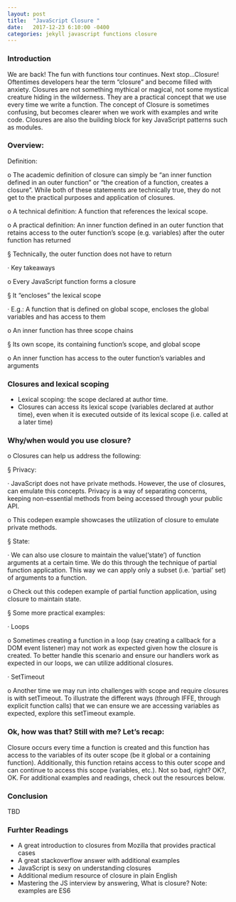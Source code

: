 ```yaml
---
layout: post
title:  "JavaScript Closure "
date:   2017-12-23 6:10:00 -0400
categories: jekyll javascript functions closure
---
```


### Introduction
We are back! The fun with functions tour continues.  Next stop…Closure!
Oftentimes developers hear the term “closure” and become filled with anxiety.  Closures are not something mythical or magical, not some mystical creature hiding in the wilderness.  They are a practical concept that we use every time we write a function. The concept of Closure is sometimes confusing, but becomes clearer when we work with examples and write code.  Closures are also the building block for key JavaScript patterns  such as modules.  

 
### Overview:

Definition:

o   The academic definition of closure can simply be “an inner function defined in an outer function” or “the creation of a function, creates a closure”.  While both of these statements are technically true, they do not get to the practical purposes and application of closures.  

o   A technical definition: A function that references the lexical scope.

o   A practical definition:  An inner function defined in an outer function that retains access to the outer function’s scope (e.g. variables) after the outer function has returned

§  Technically, the outer function does not have to return

·         Key takeaways

o   Every JavaScript function forms a closure

§  It “encloses” the lexical scope

·         E.g.: A function that is defined on global scope, encloses the global variables and has access to them

o   An inner function has three scope chains

§  Its own scope, its containing function’s scope, and global scope

o   An inner function has access to the outer function’s variables and arguments

### Closures and lexical scoping
- Lexical scoping: the scope declared at author time.
- Closures can access its lexical scope (variables declared at author time), even when it is executed outside of its lexical scope (i.e. called at a later time)


### Why/when would you use closure?

o   Closures can help us address the following:

§  Privacy:

·         JavaScript does not have private methods.  However, the use of closures, can emulate this concepts. Privacy is a way of separating concerns, keeping non-essential methods from being accessed through your public API.

o   This codepen example showcases the utilization of closure to emulate private methods.

§  State:

·         We can also use closure to maintain the value(‘state’) of function arguments at a certain time. We do this through the technique of partial function application. This way we can apply only a subset (i.e. ‘partial’ set) of arguments to a function.

o   Check out this codepen example of partial function application, using closure to maintain state.

§  Some more practical examples:

·         Loops

o   Sometimes creating a function in a loop (say creating a callback for a DOM event listener) may not work as expected given how the closure is created.  To better handle this scenario and ensure our handlers work as expected in our loops, we can utilize additional closures.

·         SetTimeout

o   Another time we may run into challenges with scope and require closures is with setTimeout.  To illustrate the different ways (through IFFE, through explicit function calls) that we can ensure we are accessing variables as expected, explore this setTimeout example.

 

 

### Ok, how was that? Still with me? Let’s recap:
Closure occurs every time a function is created and this function has access to the variables of its outer scope (be it global or a containing function).   Additionally, this function retains access to this outer scope and can continue to access this scope (variables, etc.).  Not so bad, right? OK?, OK. For additional examples and readings, check out the resources below.


### Conclusion
TBD

### Furhter Readings
- A great introduction to closures from Mozilla that provides practical cases
- A great stackoverflow answer with additional examples
- JavaScript is sexy on understanding closures
- Additional medium resource of closure in plain English
- Mastering the JS interview by answering, What is closure? Note: examples are ES6
